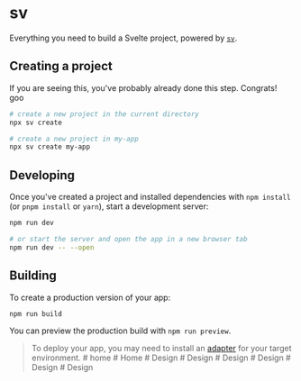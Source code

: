 # sv 

Everything you need to build a Svelte project, powered by [`sv`](https://github.com/sveltejs/cli).

## Creating a project

If you are seeing this, you've probably already done this step. Congrats! goo

```bash
# create a new project in the current directory
npx sv create

# create a new project in my-app
npx sv create my-app
```

## Developing

Once you've created a project and installed dependencies with `npm install` (or `pnpm install` or `yarn`), start a development server:

```bash
npm run dev

# or start the server and open the app in a new browser tab
npm run dev -- --open
```

## Building

To create a production version of your app:

```bash
npm run build
```

You can preview the production build with `npm run preview`.

> To deploy your app, you may need to install an [adapter](https://svelte.dev/docs/kit/adapters) for your target environment.
#   h o m e 
 
 #   H o m e 
 
 #   D e s i g n 
 
 #   D e s i g n 
 
 #   D e s i g n 
 
 #   D e s i g n 
 
 #   D e s i g n 
 
 #   D e s i g n 
 
 
